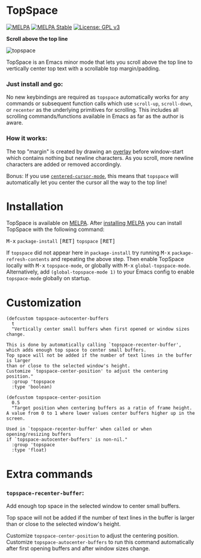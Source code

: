 # TopSpace

[![MELPA](http://melpa.org/packages/topspace-badge.svg)](http://melpa.org/#/topspace)
[![MELPA Stable](http://stable.melpa.org/packages/topspace-badge.svg)](http://stable.melpa.org/#/topspace)
[![License: GPL v3](https://img.shields.io/badge/License-GPLv3-blue.svg)](https://www.gnu.org/licenses/gpl-3.0)

**Scroll above the top line**

![topspace](https://user-images.githubusercontent.com/12535207/154770200-0b3edcd8-8036-40c7-910f-d5b3a1c3b4df.gif)

TopSpace is an Emacs minor mode that lets you scroll above the top line to vertically center top text with a scrollable top margin/padding.

### Just install and go:

No new keybindings are required as `topspace` automatically works for any
commands or subsequent function calls which use `scroll-up`, `scroll-down`,
or `recenter` as the underlying primitives for scrolling. This includes all
scrolling commands/functions available in Emacs as far as the author is aware.

### How it works:

The top "margin" is created by drawing an [overlay](https://www.gnu.org/software/emacs/manual/html_node/elisp/Overlays.html) before window-start which contains nothing but newline characters. As you scroll, more newline characters are added or removed accordingly.

Bonus: If you use [`centered-cursor-mode`][1], this means that `topspace` will automatically let you center the cursor all the way to the top line!

# Installation

TopSpace is available on [MELPA](http://melpa.org).
After [installing MELPA](https://melpa.org/#/getting-started) you can install TopSpace with the following command:

<kbd>M-x</kbd> `package-install` <kbd>[RET]</kbd> `topspace` <kbd>[RET]</kbd>

If `topspace` did not appear here in `package-install` try running <kbd>M-x</kbd> `package-refresh-contents` and repeating the above step. Then enable TopSpace locally with <kbd>M-x</kbd> `topspace-mode`, or globally with <kbd>M-x</kbd> `global-topspace-mode`.
Alternatively, add `(global-topspace-mode 1)` to your Emacs config to enable `topspace-mode` globally on startup.

# Customization

```
(defcustom topspace-autocenter-buffers
  t
  "Vertically center small buffers when first opened or window sizes change.

This is done by automatically calling `topspace-recenter-buffer',
which adds enough top space to center small buffers.
Top space will not be added if the number of text lines in the buffer is larger
than or close to the selected window's height.
Customize `topspace-center-position' to adjust the centering position."
  :group 'topspace
  :type 'boolean)

(defcustom topspace-center-position
  0.5
  "Target position when centering buffers as a ratio of frame height.
A value from 0 to 1 where lower values center buffers higher up in the screen.

Used in `topspace-recenter-buffer' when called or when opening/resizing buffers
if `topspace-autocenter-buffers' is non-nil."
  :group 'topspace
  :type 'float)
```

# Extra commands

### `topspace-recenter-buffer`:

Add enough top space in the selected window to center small buffers.

Top space will not be added if the number of text lines in the buffer is larger
than or close to the selected window's height.

Customize `topspace-center-position` to adjust the centering position.
Customize `topspace-autocenter-buffers` to run this command automatically
after first opening buffers and after window sizes change.


  [1]: https://github.com/andre-r/centered-cursor-mode.el
